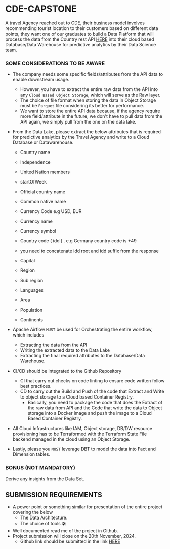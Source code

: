 # CDE-CAPSTONE
A travel Agency reached out to CDE, their business model involves recommending tourist location to their customers based on different data points, they want one of our graduates to build a Data Platform that will process the data from the Country rest API [HERE](https://restcountries.com/v3.1/all) into their cloud based Database/Data Warehouse for predictive analytics by their Data Science team.

### SOME CONSIDERATIONS TO BE AWARE
- The company needs some specific fields/attributes from the API data to enable downstream usage.
  - However, you have to extract the entire raw data from the API into any `Cloud Based Object Storage`, which will serve as the Raw layer.
  - The choice of file format when storing the data in Object Storage must be `Parquet` file considering its better for performance.
  - We want to store the entire API data because, if the agency require more field/attribute in the future, we don't have to pull data from the API again, we simply pull from the one on the data lake.
- From the Data Lake, please extract the below attributes that is required for predictive analytics by the Travel Agency and write to a Cloud Database or Datawarehouse.

  - Country name

  - Independence

  - United Nation members

  - startOfWeek

  - Official country name

  - Common native name

  - Currency Code e.g USD, EUR

  - Currency name

  - Currency symbol

  - Country code ( idd ) . e.g Germany country code is +49

  - you need to concatenate idd root and idd suffix from the response

  - Capital

  - Region

  - Sub region

  - Languages

  - Area

  - Population

  - Continents

 - Apache Airflow `MUST` be used for Orchestrating the entire workflow, which includes
   - Extracting the data from the API
   - Writing the extracted data to the Data Lake
   - Extracting the final required attributes to the Database/Data Warehouse.
  
- CI/CD should be integrated to the Github Repository
  - CI that carry out checks on code linting to ensure code written follow best practices.
  - CD to carry out the Build and Push of the code that Extract and Write to object storage to a Cloud based Container Registry.
    - Basically, you need to package the code that does the Extract of the raw data from API and the Code that write the data to Object storage into a Docker image and push the image to a Cloud Based Container Registry.

- All Cloud Infrastructures like IAM, Object storage, DB/DW resource provisioning has to be Terraformed with the Terraform State File backend managed in the cloud using an Object Storage.

- Lastly, please you `MUST` leverage DBT to model the data into Fact and Dimension tables.

### BONUS (NOT MANDATORY)
Derive any insights from the Data Set.


## SUBMISSION REQUIREMENTS
- A power point or something similar for presentation of the entire project covering the below
  - The Data Architecture.
  - The choice of tools 🛠️
- Well documented read me of the project in Github.
- Project submission will close on the 20th November, 2024.
  - Github link should be submitted in the link [HERE](https://forms.gle/osnNmo7JyGkQeXnb8)


